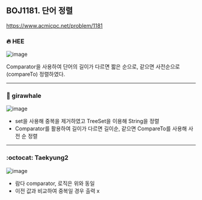 ## BOJ1181. 단어 정렬

 https://www.acmicpc.net/problem/1181



### 🔥 HEE

![image](https://user-images.githubusercontent.com/25292715/91323308-b6ecc800-e7fb-11ea-997e-795cf9bc836f.png)

Comparator을 사용하여 단어의 길이가 다르면 짧은 순으로, 같으면 사전순으로(compareTo) 정렬하였다.

---

### :whale: girawhale

![image](https://user-images.githubusercontent.com/48428699/91386149-5b5b2280-e86d-11ea-9821-4fcf10318e5e.png)

- set을 사용해 중복을 제거하였고 TreeSet을 이용해 String을 정렬
- Comparator를 활용하여 길이가 다르면 길이순, 같으면 CompareTo를 사용해 사전 순 정렬

---

### :octocat: Taekyung2
![image](https://user-images.githubusercontent.com/37056992/91463072-ea942480-e8c5-11ea-9a19-41affdf475f9.png)

- 람다 comparator, 로직은 위와 동일
- 이전 값과 비교하여 중복일 경우 출력 x 

